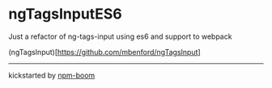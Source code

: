 # ngTagsInputES6

Just a refactor of ng-tags-input using es6 and support to webpack

(ngTagsInput)[https://github.com/mbenford/ngTagsInput]

---
kickstarted by [npm-boom][npm-boom]

[npm-boom]: https://github.com/reergymerej/npm-boom
